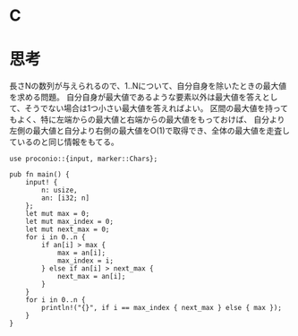 # C
# 思考
長さNの数列が与えられるので、1..Nについて、自分自身を除いたときの最大値を求める問題。
自分自身が最大値であるような要素以外は最大値を答えとして、そうでない場合は1つ小さい最大値を答えればよい。
区間の最大値を持ってもよく、特に左端からの最大値と右端からの最大値をもっておけば、
自分より左側の最大値と自分より右側の最大値をO(1)で取得でき、全体の最大値を走査しているのと同じ情報をもてる。
```
use proconio::{input, marker::Chars};

pub fn main() {
    input! {
        n: usize,
        an: [i32; n]
    };
    let mut max = 0;
    let mut max_index = 0;
    let mut next_max = 0;
    for i in 0..n {
        if an[i] > max {
            max = an[i];
            max_index = i;
        } else if an[i] > next_max {
            next_max = an[i];
        }
    }
    for i in 0..n {
        println!("{}", if i == max_index { next_max } else { max });
    }
}
```